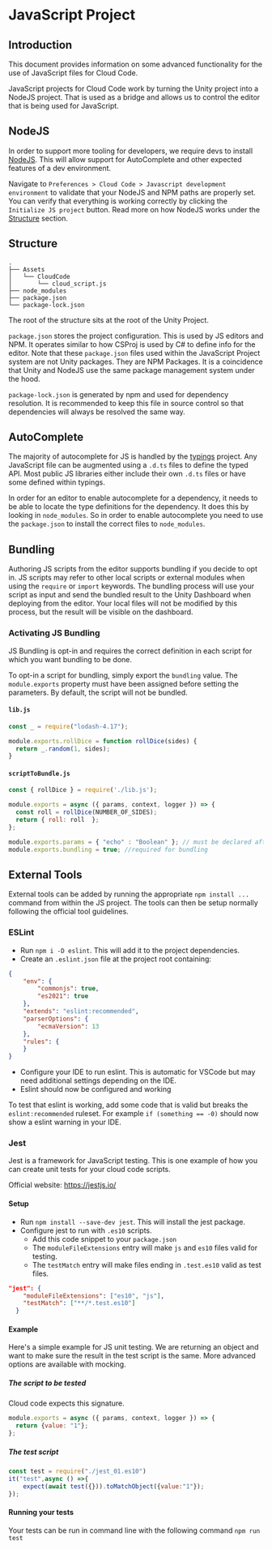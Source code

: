 # JavaScript Project

## Introduction

This document provides information on some advanced functionality for the use of JavaScript files for Cloud Code.

JavaScript projects for Cloud Code work by turning the Unity project into a NodeJS project. That is used as a bridge and allows us to control the editor that is being used for JavaScript.

## NodeJS

In order to support more tooling for developers, we require devs to install [NodeJS](https://nodejs.org/en/). This will allow support for AutoComplete and other expected features of a dev environment.

Navigate to `Preferences > Cloud Code > Javascript development environment` to validate that your NodeJS and NPM paths are properly set. You can verify that everything is working correctly by clicking the `Initialize JS project` button. Read more on how NodeJS works under the [Structure](#structure) section.

## Structure

```treeview
.
├── Assets
│   └── CloudCode
│       └── cloud_script.js
├── node_modules
├── package.json
└── package-lock.json
```

The root of the structure sits at the root of the Unity Project.

`package.json` stores the project configuration. This is used by JS editors and NPM. It operates similar to how CSProj is used by C# to define info for the editor. Note that these `package.json` files used within the JavaScript Project system are not Unity packages. They are NPM Packages. It is a coincidence that Unity and NodeJS use the same package management system under the hood.

`package-lock.json` is generated by npm and used for dependency resolution. It is recommended to keep this file in source control so that dependencies will always be resolved the same way.

## AutoComplete

The majority of autocomplete for JS is handled by the [typings](https://github.com/typings/registry) project. Any JavaScript file can be augmented using a `.d.ts` files to define the typed API. Most public JS libraries either include their own `.d.ts` files or have some defined within typings.

In order for an editor to enable autocomplete for a dependency, it needs to be able to locate the type definitions for the dependency. It does this by looking in `node_modules`. So in order to enable autocomplete you need to use the `package.json` to install the correct files to `node_modules`.

## Bundling

Authoring JS scripts from the editor supports bundling if you decide to opt in. JS scripts may refer to other local scripts or external modules when using the `require` or `import` keywords.
The bundling process will use your script as input and send the bundled result to the Unity Dashboard when deploying from the editor.
Your local files will not be modified by this process, but the result will be visible on the dashboard.

### Activating JS Bundling

JS Bundling is opt-in and requires the correct definition in each script for which you want bundling to be done.

To opt-in a script for bundling, simply export the `bundling` value.
The `module.exports` property must have been assigned before setting the parameters.
By default, the script will not be bundled.

#### **`lib.js`**

```js
const _ = require("lodash-4.17");

module.exports.rollDice = function rollDice(sides) {
  return _.random(1, sides);
}
```

#### **`scriptToBundle.js`**

```js
const { rollDice } = require('./lib.js');

module.exports = async ({ params, context, logger }) => {
  const roll = rollDice(NUMBER_OF_SIDES);
  return { roll: roll  };
};

module.exports.params = { "echo" : "Boolean" }; // must be declared after module.exports is assigned
module.exports.bundling = true; //required for bundling

```

## External Tools

External tools can be added by running the appropriate `npm install ...` command from within the JS project. The tools can then be setup normally following the official tool guidelines.

### ESLint

- Run `npm i -D eslint`. This will add it to the project dependencies.
- Create an `.eslint.json` file at the project root containing:

```json
{
    "env": {
        "commonjs": true,
        "es2021": true
    },
    "extends": "eslint:recommended",
    "parserOptions": {
        "ecmaVersion": 13
    },
    "rules": {
    }
}
```

- Configure your IDE to run eslint. This is automatic for VSCode but may need additional settings depending on the IDE.
- Eslint should now be configured and working

To test that eslint is working, add some code that is valid but breaks the `eslint:recommended` ruleset. For example `if (something == -0)` should now show a eslint warning in your IDE.

### Jest

Jest is a framework for JavaScript testing. This is one example of how you can create unit tests for your cloud code scripts.

Official website: <https://jestjs.io/>

#### Setup

- Run `npm install --save-dev jest`. This will install the jest package.
- Configure jest to run with `.es10` scripts.
  - Add this code snippet to your `package.json`
  - The `moduleFileExtensions` entry will make `js` and `es10` files valid for testing.
  - The `testMatch` entry will make files ending in `.test.es10` valid as test files.
  
```json
"jest": {
    "moduleFileExtensions": ["es10", "js"],
    "testMatch": ["**/*.test.es10"]
  }
```

#### Example

Here's a simple example for JS unit testing. We are returning an object and want to make sure the result in the test script is the same. More advanced options are available with mocking.

##### The script to be tested

Cloud code expects this signature.

```js
module.exports = async ({ params, context, logger }) => {
  return {value: "1"};
};
```

##### The test script

```js
const test = require("./jest_01.es10")
it("test",async () =>{
    expect(await test({})).toMatchObject({value:"1"});
});
```

#### Running your tests

Your tests can be run in command line with the following command `npm run test`
